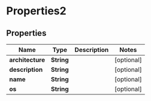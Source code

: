 

# Properties2


## Properties

Name | Type | Description | Notes
------------ | ------------- | ------------- | -------------
**architecture** | **String** |  |  [optional]
**description** | **String** |  |  [optional]
**name** | **String** |  |  [optional]
**os** | **String** |  |  [optional]



